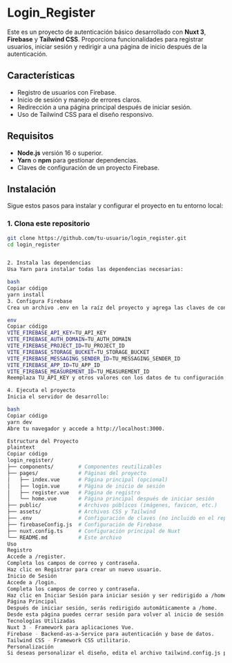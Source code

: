 # Login_Register

Este es un proyecto de autenticación básico desarrollado con **Nuxt 3**, **Firebase** y **Tailwind CSS**. Proporciona funcionalidades para registrar usuarios, iniciar sesión y redirigir a una página de inicio después de la autenticación.

## Características

- Registro de usuarios con Firebase.
- Inicio de sesión y manejo de errores claros.
- Redirección a una página principal después de iniciar sesión.
- Uso de Tailwind CSS para el diseño responsivo.

## Requisitos

- **Node.js** versión 16 o superior.
- **Yarn** o **npm** para gestionar dependencias.
- Claves de configuración de un proyecto Firebase.

## Instalación

Sigue estos pasos para instalar y configurar el proyecto en tu entorno local:

### 1. Clona este repositorio

```bash
git clone https://github.com/tu-usuario/login_register.git
cd login_register


2. Instala las dependencias
Usa Yarn para instalar todas las dependencias necesarias:

bash
Copiar código
yarn install
3. Configura Firebase
Crea un archivo .env en la raíz del proyecto y agrega las claves de configuración de tu proyecto Firebase. El archivo debe tener el siguiente formato:

env
Copiar código
VITE_FIREBASE_API_KEY=TU_API_KEY
VITE_FIREBASE_AUTH_DOMAIN=TU_AUTH_DOMAIN
VITE_FIREBASE_PROJECT_ID=TU_PROJECT_ID
VITE_FIREBASE_STORAGE_BUCKET=TU_STORAGE_BUCKET
VITE_FIREBASE_MESSAGING_SENDER_ID=TU_MESSAGING_SENDER_ID
VITE_FIREBASE_APP_ID=TU_APP_ID
VITE_FIREBASE_MEASUREMENT_ID=TU_MEASUREMENT_ID
Reemplaza TU_API_KEY y otros valores con los datos de tu configuración de Firebase.

4. Ejecuta el proyecto
Inicia el servidor de desarrollo:

bash
Copiar código
yarn dev
Abre tu navegador y accede a http://localhost:3000.

Estructura del Proyecto
plaintext
Copiar código
login_register/
├── components/        # Componentes reutilizables
├── pages/             # Páginas del proyecto
│   ├── index.vue      # Página principal (opcional)
│   ├── login.vue      # Página de inicio de sesión
│   ├── register.vue   # Página de registro
│   └── home.vue       # Página principal después de iniciar sesión
├── public/            # Archivos públicos (imágenes, favicon, etc.)
├── assets/            # Archivos CSS y Tailwind
├── .env               # Configuración de claves (no incluido en el repositorio)
├── firebaseConfig.js  # Configuración de Firebase
├── nuxt.config.ts     # Configuración principal de Nuxt
└── README.md          # Este archivo
Uso
Registro
Accede a /register.
Completa los campos de correo y contraseña.
Haz clic en Registrar para crear un nuevo usuario.
Inicio de Sesión
Accede a /login.
Completa los campos de correo y contraseña.
Haz clic en Iniciar Sesión para iniciar sesión y ser redirigido a /home.
Página Principal
Después de iniciar sesión, serás redirigido automáticamente a /home.
Desde esta página puedes cerrar sesión para volver al inicio de sesión.
Tecnologías Utilizadas
Nuxt 3 - Framework para aplicaciones Vue.
Firebase - Backend-as-a-Service para autenticación y base de datos.
Tailwind CSS - Framework CSS utilitario.
Personalización
Si deseas personalizar el diseño, edita el archivo tailwind.config.js para agregar o modificar estilos. También puedes añadir componentes en la carpeta components/.

